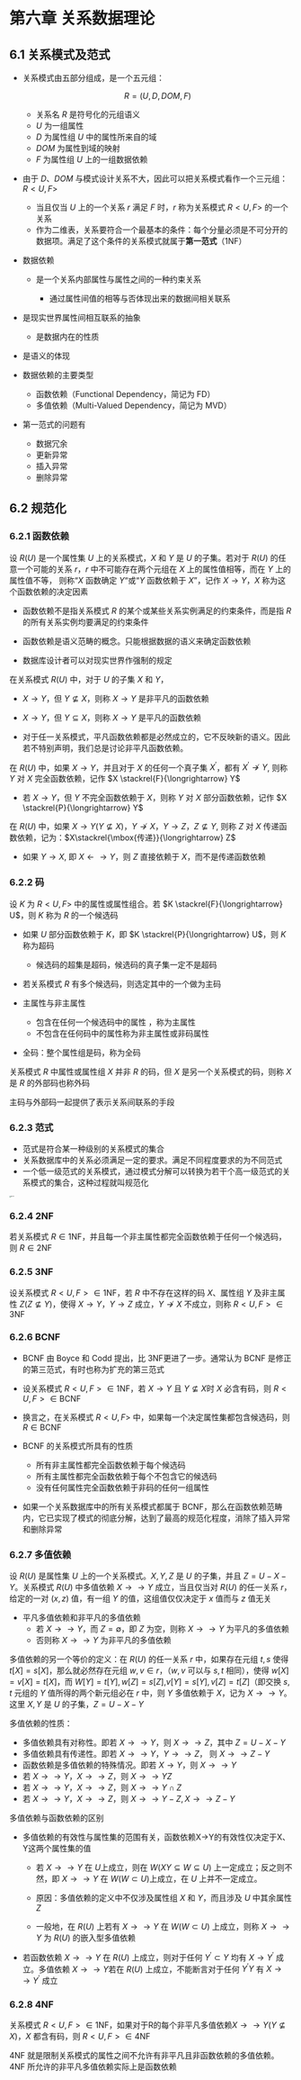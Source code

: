 # 第六章 关系数据理论

## 6.1 关系模式及范式

- 关系模式由五部分组成，是一个五元组：

  $$
  R=(U,D,DOM,F)
  $$

  - 关系名 $R$ 是符号化的元组语义
  - $U$ 为一组属性
  - $D$ 为属性组 $U$ 中的属性所来自的域
  - $DOM$ 为属性到域的映射
  - $F$ 为属性组 $U$ 上的一组数据依赖

- 由于 $D$、$DOM$ 与模式设计关系不大，因此可以把关系模式看作一个三元组：$R<U,F>$
  - 当且仅当 $U$ 上的一个关系 $r$ 满足 $F$ 时，$r$ 称为关系模式 $R<U,F>$ 的一个关系
  - 作为二维表，关系要符合一个最基本的条件：每个分量必须是不可分开的数据项。满足了这个条件的关系模式就属于**第一范式**（1NF）

- 数据依赖

  - 是一个关系内部属性与属性之间的一种约束关系

    - 通过属性间值的相等与否体现出来的数据间相关联系
- 是现实世界属性间相互联系的抽象
  - 是数据内在的性质
- 是语义的体现

- 数据依赖的主要类型
  - 函数依赖（Functional Dependency，简记为 FD）
  - 多值依赖（Multi-Valued Dependency，简记为 MVD）

- 第一范式的问题有
  - 数据冗余
  - 更新异常
  - 插入异常
  - 删除异常

## 6.2 规范化

### 6.2.1 函数依赖

设 $R(U)$ 是一个属性集 $U$ 上的关系模式，$X$ 和 $Y$ 是 $U$ 的子集。若对于 $R(U)$ 的任意一个可能的关系 $r$，$r$ 中不可能存在两个元组在 $X$ 上的属性值相等，而在 $Y$ 上的属性值不等， 则称“$X$ 函数确定 $Y$“或“$Y$ 函数依赖于 $X$”，记作 $X\to Y$，$X$ 称为这个函数依赖的决定因素

- 函数依赖不是指关系模式 $R$ 的某个或某些关系实例满足的约束条件，而是指 $R$ 的所有关系实例均要满足的约束条件

- 函数依赖是语义范畴的概念。只能根据数据的语义来确定函数依赖

- 数据库设计者可以对现实世界作强制的规定

在关系模式 $R(U)$ 中，对于 $U$ 的子集 $X$ 和 $Y$，

- $X\to Y$，但 $Y\not\subseteq X$，则称 $X \to Y$ 是非平凡的函数依赖
- $X\to Y$，但 $Y\subseteq X$，则称 $X \to Y$ 是平凡的函数依赖

- 对于任一关系模式，平凡函数依赖都是必然成立的，它不反映新的语义。因此若不特别声明，我们总是讨论非平凡函数依赖。

在 $R(U)$ 中，如果 $X \to Y$，并且对于 $X$ 的任何一个真子集 $X ^\prime$，都有 $X^\prime \not\to Y$, 则称 $Y$ 对 $X$ 完全函数依赖，记作 $X \stackrel{F}{\longrightarrow} Y$

- 若 $X \to Y$，但 $Y$ 不完全函数依赖于 $X$，则称 $Y$ 对 $X$ 部分函数依赖，记作 $X \stackrel{P}{\longrightarrow} Y$

在 $R(U)$ 中，如果 $X \to Y(Y\not\subseteq X )$，$Y\not\to X$，$Y\to Z$，$Z\not\subseteq Y$, 则称 $Z$ 对 $X$ 传递函数依赖，记为：$X\stackrel{\mbox{传递}}{\longrightarrow} Z$

- 如果 $Y\to X$, 即 $X\leftarrow \to Y$，则 $Z$ 直接依赖于 $X$，而不是传递函数依赖

### 6.2.2 码

设 $K$ 为 $R<U,F>$ 中的属性或属性组合。若 $K \stackrel{F}{\longrightarrow} U$，则 $K$ 称为 $R$ 的一个候选码

- 如果 $U$ 部分函数依赖于 $K$，即 $K \stackrel{P}{\longrightarrow} U$，则 $K$ 称为超码
  - 候选码的超集是超码，候选码的真子集一定不是超码

- 若关系模式 $R$ 有多个候选码，则选定其中的一个做为主码

- 主属性与非主属性
  - 包含在任何一个候选码中的属性 ，称为主属性
  - 不包含在任何码中的属性称为非主属性或非码属性

- 全码：整个属性组是码，称为全码

关系模式 $R$ 中属性或属性组 $X$ 并非 $R$ 的码，但 $X$ 是另一个关系模式的码，则称 $X$ 是 $R$ 的外部码也称外码

主码与外部码一起提供了表示关系间联系的手段

### 6.2.3 范式

- 范式是符合某一种级别的关系模式的集合
- 关系数据库中的关系必须满足一定的要求。满足不同程度要求的为不同范式
- 一个低一级范式的关系模式，通过模式分解可以转换为若干个高一级范式的关系模式的集合，这种过程就叫规范化

<img src="https://typora-vohsiliu.oss-cn-hangzhou.aliyuncs.com/202204132029438.png" alt="6.2.3" style="zoom:17%;" />

### 6.2.4 2NF

若关系模式 $R\in 1\mathrm{NF}$，并且每一个非主属性都完全函数依赖于任何一个候选码，则 $R\in 2\mathrm{NF}$

### 6.2.5 3NF

设关系模式 $R<U,F> \in 1\mathrm{NF}$，若 $R$ 中不存在这样的码 $X$、属性组 $Y$ 及非主属性 $Z(Z\not \subseteq Y)$，使得 $X\to Y$，$Y\to Z$ 成立，$Y \not \to X$ 不成立，则称 $R<U,F> \in 3\mathrm{NF}$

### 6.2.6 BCNF

- BCNF 由 Boyce 和 Codd 提出，比 3NF更进了一步。通常认为 BCNF 是修正的第三范式，有时也称为扩充的第三范式

- 设关系模式 $R<U,F> \in 1\mathrm{NF}$，若 $X\to Y$ 且 $Y\not \subseteq X$时 $X$ 必含有码，则 $R<U,F> \in \mathrm{BCNF}$
- 换言之，在关系模式 $R<U,F>$ 中，如果每一个决定属性集都包含候选码，则 $R\in \mathrm{BCNF}$
- BCNF 的关系模式所具有的性质
  - 所有非主属性都完全函数依赖于每个候选码
  - 所有主属性都完全函数依赖于每个不包含它的候选码
  - 没有任何属性完全函数依赖于非码的任何一组属性

- 如果一个关系数据库中的所有关系模式都属于 BCNF，那么在函数依赖范畴内，它已实现了模式的彻底分解，达到了最高的规范化程度，消除了插入异常和删除异常

### 6.2.7 多值依赖

设 $R(U)$ 是属性集 $U$ 上的一个关系模式。$X,Y,Z$ 是 $U$ 的子集，并且 $Z=U-X-Y$。关系模式 $R(U)$ 中多值依赖 $X\to \to Y$ 成立，当且仅当对 $R(U)$ 的任一关系 $r$，给定的一对 $(x,z)$ 值，有一组 $Y$ 的值，这组值仅仅决定于 $x$ 值而与 $z$ 值无关

- 平凡多值依赖和非平凡的多值依赖
  - 若 $X\to \to Y$，而 $Z = \emptyset$，即 $Z$ 为空，则称 $X\to \to Y$ 为平凡的多值依赖
  - 否则称 $X\to \to Y$ 为非平凡的多值依赖

多值依赖的另一个等价的定义：在 $R(U)$ 的任一关系 $r$ 中，如果存在元组 $t,s$ 使得 $t[X] = s[X]$，那么就必然存在元组 $w,v \in r$，（$w,v$ 可以与 $s,t$ 相同），使得 $w[X] = v[X] = t[X]$，而 $W[Y] = t[Y],w[Z] = s[Z],$$v[Y]=s[Y],v[Z]=t[Z]$（即交换 $s,t$ 元组的 $Y$ 值所得的两个新元组必在 $r$ 中，则 $Y$ 多值依赖于 $X$，记为 $X\to\to Y$。这里 $X,Y$ 是 $U$ 的子集，$Z = U-X-Y$

多值依赖的性质：

- 多值依赖具有对称性。即若 $X\to\to Y$，则 $X\to\to Z$，其中 $Z=U-X-Y$
- 多值依赖具有传递性。即若 $X\to\to Y$，$Y\to\to Z$， 则 $X\to\to Z-Y$
- 函数依赖是多值依赖的特殊情况。即若 $X\to Y$，则 $X\to \to Y$
- 若 $X\to\to Y$，$X\to\to Z$，则 $X\to \to YZ$
- 若 $X\to\to Y$，$X\to\to Z$，则 $X\to \to Y \cap Z$
- 若 $X\to\to Y$，$X\to\to Z$，则 $X\to \to Y-Z,X\to \to Z-Y$

多值依赖与函数依赖的区别

- 多值依赖的有效性与属性集的范围有关，函数依赖X→Y的有效性仅决定于X、Y这两个属性集的值

  - 若 $X\to\to Y$ 在 $U$上成立，则在 $W(XY \subseteq W \subseteq U)$ 上一定成立；反之则不然，即 $X\to\to Y$ 在 $W(W\subset U)$上成立，在 $U$ 上并不一定成立。

  - 原因：多值依赖的定义中不仅涉及属性组 $X$ 和 $Y$，而且涉及 $U$ 中其余属性 $Z$

  - 一般地，在 $R(U)$ 上若有 $X\to\to Y$ 在 $W(W\subset U)$ 上成立，则称 $X\to\to Y$ 为 $R(U)$ 的嵌入型多值依赖

- 若函数依赖 $X\to\to Y$ 在 $R(U)$ 上成立，则对于任何 $Y^\prime \subset Y$ 均有 $X\to Y^\prime$ 成立。多值依赖 $X\to\to Y$若在 $R(U)$ 上成立，不能断言对于任何 $Y^\prime Y$ 有 $X\to \to Y^\prime$ 成立

### 6.2.8 4NF

关系模式 $R<U,F> \in 1\mathrm{NF}$，如果对于R的每个非平凡多值依赖$X\to \to Y(Y \not \subseteq X)$，$X$ 都含有码，则 $R<U,F> \in 4\mathrm{NF}$

4NF 就是限制关系模式的属性之间不允许有非平凡且非函数依赖的多值依赖。4NF 所允许的非平凡多值依赖实际上是函数依赖

